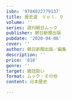 ```yaml
---
isbn: '9784022779137'
title: 歴史道　Ｖｏｌ．９
volume: ''
series: 週刊朝日ムック
publisher: 朝日新聞出版
pubdate: '2020-04-06'
cover: ''
author: 朝日新聞出版／編集
description: ''
price: '818'
genre: ''
target: 雑誌扱い
format: ムック・その他
content: 日本歴史

---
```

